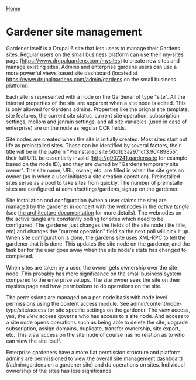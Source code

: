 [Home](../index.md)

Gardener site management
========================

Gardener itself is a Drupal 6 site that lets users to manage their Gardens sites. Regular users on the small business platform can use their my-sites page (https://www.drupalgardens.com/mysites) to create new sites and manage existing sites. Admins and enterprise gardens users can use a more powerful views based site dashboard (located at https://www.drupalgardens.com/admin/gardens on the small business platform).

Each site is represented with a node on the Gardener of type "site". All the internal properties of the site are apparent when a site node is edited. This is only allowed for Gardens admins. Properties like the orignal site template, site features, the current site status, current site operation, subscription settings, mollom and janrain settings, and all site variables (used in case of enterprise) are on the node as regular CCK fields.

Site nodes are created when the site is initially created. Most sites start out life as preinstalled sites. These can be identified by several factors, their title will be in the pattern "Preinstalled site 50d1b3a2971cf3.90489855", their full URL be essentially invalid (http://g907241.gardenssite for example based on the node ID), and they are owned by "Gardens temporary site owner". The site name, URL, owner, etc. are filled in when the site gets an owner (as in when a user initiates a site creation operation). Preinstalled sites serve as a pool to take sites from quickly. The number of preinstalle sites are configured at admin/settings/gardens_signup on the gardener.

Site installation and configuration (when a user claims the site) are managed by the gardener in concert with the webnodes in the *active tangle* (see [the architecture documentation](../arch/arch.md) for more details). The webnodes on the active tangle are constantly polling for sites which need to be configured. The gardener just changes the fields of the site node (like title, etc) and changes the "current operation" field so the next poll will pick it up. When site configuration is done, the gardens site uses XML-RPC to tell the gardener that it is done. This updates the site node on the gardener, and the task bar for the user goes away when the site node's state has changed to completed.

When sites are taken by a user, the owner gets ownership over the site node. This probably has more significance on the small business system compared to the enterprise setups. The site owner sees the site on their mysites page and have permissions to do operations on the site.

The permissions are managed on a per-node basis with node level permissions using the content access module. See admin/content/node-type/site/access for site specific settings on the gardener. The *view* access, yes, the *view* access governs who has access to a site node. And access to a site node opens operations such as being able to delete the site, upgrade subscription, assign domains, duplicate, transfer ownership, site export, etc. This *view* access on the site node of course has no relation as to who can view the site itself.

Enterprise gardeners have a more flat permission structure and platform admins are permissioned to view the overall site management dashboard (/admin/gardens on a gardener site) and do operations on sites. Individual ownership of the sites has less significance.

